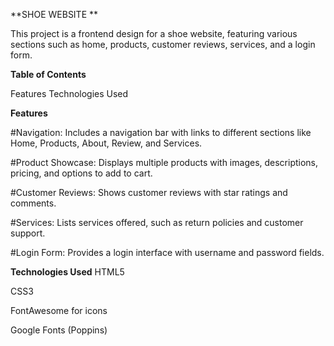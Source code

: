 **SHOE WEBSITE **

This project is a frontend design for a shoe website, featuring various sections such as home, products, customer reviews, services, and a login form.

**Table of Contents**

Features
Technologies Used

**Features**

#Navigation: Includes a navigation bar with links to different sections like Home, Products, About, Review, and Services.

#Product Showcase: Displays multiple products with images, descriptions, pricing, and options to add to cart.

#Customer Reviews: Shows customer reviews with star ratings and comments.

#Services: Lists services offered, such as return policies and customer support.

#Login Form: Provides a login interface with username and password fields.

**Technologies Used**
HTML5

CSS3

FontAwesome for icons

Google Fonts (Poppins)
